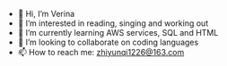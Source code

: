 - 👋 Hi, I’m Verina
- 👀 I’m interested in reading, singing and working out
- 🌱 I’m currently learning AWS services, SQL and HTML
- 💞️ I’m looking to collaborate on coding languages
- 📫 How to reach me: zhiyunqi1226@163.com

<!---
verinaqi/verinaqi is a ✨ special ✨ repository because its `README.md` (this file) appears on your GitHub profile.
You can click the Preview link to take a look at your changes.
--->
